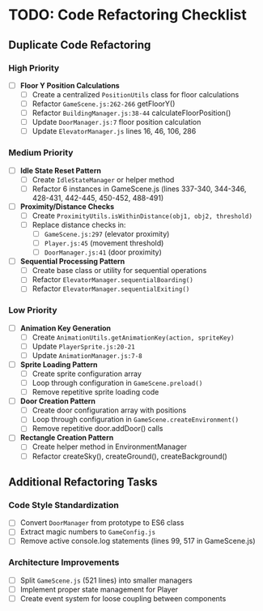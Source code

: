 # TODO: Code Refactoring Checklist

## Duplicate Code Refactoring

### High Priority
- [ ] **Floor Y Position Calculations**
  - [ ] Create a centralized `PositionUtils` class for floor calculations
  - [ ] Refactor `GameScene.js:262-266` getFloorY()
  - [ ] Refactor `BuildingManager.js:38-44` calculateFloorPosition()
  - [ ] Update `DoorManager.js:7` floor position calculation
  - [ ] Update `ElevatorManager.js` lines 16, 46, 106, 286

### Medium Priority
- [ ] **Idle State Reset Pattern**
  - [ ] Create `IdleStateManager` or helper method
  - [ ] Refactor 6 instances in GameScene.js (lines 337-340, 344-346, 428-431, 442-445, 450-452, 488-491)

- [ ] **Proximity/Distance Checks**
  - [ ] Create `ProximityUtils.isWithinDistance(obj1, obj2, threshold)`
  - [ ] Replace distance checks in:
    - [ ] `GameScene.js:297` (elevator proximity)
    - [ ] `Player.js:45` (movement threshold)
    - [ ] `DoorManager.js:41` (door proximity)

- [ ] **Sequential Processing Pattern**
  - [ ] Create base class or utility for sequential operations
  - [ ] Refactor `ElevatorManager.sequentialBoarding()`
  - [ ] Refactor `ElevatorManager.sequentialExiting()`

### Low Priority
- [ ] **Animation Key Generation**
  - [ ] Create `AnimationUtils.getAnimationKey(action, spriteKey)`
  - [ ] Update `PlayerSprite.js:20-21`
  - [ ] Update `AnimationManager.js:7-8`

- [ ] **Sprite Loading Pattern**
  - [ ] Create sprite configuration array
  - [ ] Loop through configuration in `GameScene.preload()`
  - [ ] Remove repetitive sprite loading code

- [ ] **Door Creation Pattern**
  - [ ] Create door configuration array with positions
  - [ ] Loop through configuration in `GameScene.createEnvironment()`
  - [ ] Remove repetitive door.addDoor() calls

- [ ] **Rectangle Creation Pattern**
  - [ ] Create helper method in EnvironmentManager
  - [ ] Refactor createSky(), createGround(), createBackground()

## Additional Refactoring Tasks

### Code Style Standardization
- [ ] Convert `DoorManager` from prototype to ES6 class
- [ ] Extract magic numbers to `GameConfig.js`
- [ ] Remove active console.log statements (lines 99, 517 in GameScene.js)

### Architecture Improvements
- [ ] Split `GameScene.js` (521 lines) into smaller managers
- [ ] Implement proper state management for Player
- [ ] Create event system for loose coupling between components